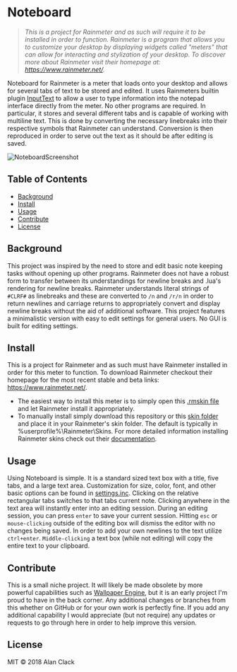 # Noteboard

>*This is a project for Rainmeter and as such will require it to be installed in order to function. Rainmeter is a program that allows you to customize your desktop by displaying widgets called "meters" that can allow for interacting and stylization of your desktop. To discover more about Rainmeter visit their homepage at: https://www.rainmeter.net/.*

Noteboard for Rainmeter is a meter that loads onto your desktop and allows for several tabs of text to be stored and edited. It uses Rainmeters builtin plugin [InputText](https://docs.rainmeter.net/manual/plugins/inputtext/) to allow a user to type information into the notepad interface directly from the meter. No other programs are required. In particular, it stores and several different tabs and is capable of working with multiline text. This is done by converting the necessary linebreaks into their respective symbols that Rainmeter can understand. Conversion is then reproduced in order to serve out the text as it should be after editing is saved.

![NoteboardScreenshot](https://s3.amazonaws.com/alice-exe/github/Rainmeter--Noteboard/Noteboard.png)

## Table of Contents

- [Background](#background)
- [Install](#install)
- [Usage](#usage)
- [Contribute](#contribute)
- [License](#license)

## Background

This project was inspired by the need to store and edit basic note keeping tasks without opening up other programs. Rainmeter does not have a robust form to transfer between its understandings for newline breaks and .lua's rendering for newline breaks. Rainmeter understands literal strings of ```#CLRF#``` as linebreaks and these are converted to ```/n``` and ```/r/n``` in order to return newlines and carriage returns to appropriately convert and display newline breaks without the aid of additional software. This project features a minimalistic version with easy to edit settings for general users. No GUI is built for editing settings.

## Install

This is a project for Rainmeter and as such must have Rainmeter installed in order for this meter to function. To download Rainmeter checkout their homepage for the most recent stable and beta links: https://www.rainmeter.net/.
- The easiest way to install this meter is to simply open this [.rmskin file](https://s3.amazonaws.com/alice-exe/github/Rainmeter--Noteboard/Noteboard.rmskin) and let Rainmeter install it appropriately.
- To manually install simply download this repository or this [skin folder](https://s3.amazonaws.com/alice-exe/github/Rainmeter--Noteboard/Noteboard.zip) and place it in your Rainmeter's skin folder. The default is typically in \%userprofile%\Rainmeter\Skins\. For more detailed information installing Rainmeter skins check out their [documentation](https://docs.rainmeter.net/manual/installing-skins/).

## Usage

Using Noteboard is simple. It is a standard sized text box with a title, five tabs, and a large text area. Customization for size, color, font, and other basic options can be found in [settings.inc](settings.inc). Clicking on the relative rectangular tabs switches to that tabs current note. Clicking anywhere in the text area will instantly enter into an editing session. During an editing session, you can press ```enter``` to save your current session. Hitting ```esc``` or ```mouse-clicking``` outside of the editing box will dismiss the editor with no changes being saved. In order to add your own newlines to the text utilize ```ctrl+enter```. ```Middle-clicking``` a text box (while not editing) will copy the entire text to your clipboard.

## Contribute

This is a small niche project. It will likely be made obsolete by more powerful capabilities such as [Wallpaper Engine](http://store.steampowered.com/app/431960/Wallpaper_Engine/), but it is an early project I'm proud to have in the back corner. Any additional changes or branches from this whether on GitHub or for your own work is perfectly fine. If you add any additional capability I would appreciate (but not require) any updates or requests to go through here in order to help improve this version.

## License

MIT © 2018 Alan Clack
